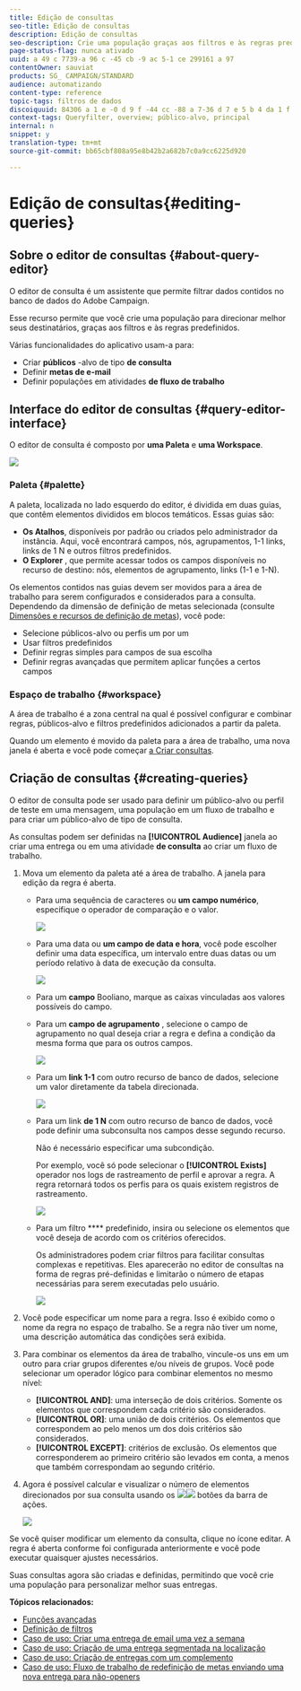 ```yaml
---
title: Edição de consultas
seo-title: Edição de consultas
description: Edição de consultas
seo-description: Crie uma população graças aos filtros e às regras predefinidos.
page-status-flag: nunca ativado
uuid: a 49 c 7739-a 96 c -45 cb -9 ac 5-1 ce 299161 a 97
contentOwner: sauviat
products: SG_ CAMPAIGN/STANDARD
audience: automatizando
content-type: reference
topic-tags: filtros de dados
discoiquuid: 84306 a 1 e -0 d 9 f -44 cc -88 a 7-36 d 7 e 5 b 4 da 1 f
context-tags: Queryfilter, overview; público-alvo, principal
internal: n
snippet: y
translation-type: tm+mt
source-git-commit: bb65cbf808a95e8b42b2a682b7c0a9cc6225d920

---
```



# Edição de consultas{#editing-queries}

## Sobre o editor de consultas {#about-query-editor}

O editor de consulta é um assistente que permite filtrar dados contidos no banco de dados do Adobe Campaign.

Esse recurso permite que você crie uma população para direcionar melhor seus destinatários, graças aos filtros e às regras predefinidos.

Várias funcionalidades do aplicativo usam-a para:

* Criar **públicos** -alvo de tipo **de consulta**
* Definir **metas de e-mail**
* Definir populações em atividades **de fluxo de trabalho**

## Interface do editor de consultas {#query-editor-interface}

O editor de consulta é composto por **uma Paleta** e **uma Workspace**.

![](assets/query_editor_overview.png)

### Paleta {#palette}

A paleta, localizada no lado esquerdo do editor, é dividida em duas guias, que contêm elementos divididos em blocos temáticos. Essas guias são:

* **Os Atalhos**, disponíveis por padrão ou criados pelo administrador da instância. Aqui, você encontrará campos, nós, agrupamentos, 1-1 links, links de 1 N e outros filtros predefinidos.
* **O Explorer** , que permite acessar todos os campos disponíveis no recurso de destino: nós, elementos de agrupamento, links (1-1 e 1-N).

Os elementos contidos nas guias devem ser movidos para a área de trabalho para serem configurados e considerados para a consulta. Dependendo da dimensão de definição de metas selecionada (consulte [Dimensões e recursos de definição de metas](../../automating/using/query.md#targeting-dimensions-and-resources)), você pode:

* Selecione públicos-alvo ou perfis um por um
* Usar filtros predefinidos
* Definir regras simples para campos de sua escolha
* Definir regras avançadas que permitem aplicar funções a certos campos

### Espaço de trabalho {#workspace}

A área de trabalho é a zona central na qual é possível configurar e combinar regras, públicos-alvo e filtros predefinidos adicionados a partir da paleta.

Quando um elemento é movido da paleta para a área de trabalho, uma nova janela é aberta e você pode começar [a Criar consultas](../../automating/using/editing-queries.md#creating-queries).

## Criação de consultas {#creating-queries}

O editor de consulta pode ser usado para definir um público-alvo ou perfil de teste em uma mensagem, uma população em um fluxo de trabalho e para criar um público-alvo de tipo de consulta.

As consultas podem ser definidas na **[!UICONTROL Audience]** janela ao criar uma entrega ou em uma atividade **de consulta** ao criar um fluxo de trabalho.

1. Mova um elemento da paleta até a área de trabalho. A janela para edição da regra é aberta.

   * Para uma sequência de caracteres ou **um campo numérico**, especifique o operador de comparação e o valor.

      ![](assets/query_editor_audience_definition2.png)

   * Para uma data ou **um campo de data e hora**, você pode escolher definir uma data específica, um intervalo entre duas datas ou um período relativo à data de execução da consulta.

      ![](assets/query_editor_date_field.png)

   * Para um **campo** Booliano, marque as caixas vinculadas aos valores possíveis do campo.
   * Para um **campo de agrupamento** , selecione o campo de agrupamento no qual deseja criar a regra e defina a condição da mesma forma que para os outros campos.

      ![](assets/query_editor_audience_definition4.png)

   * Para um **link 1-1** com outro recurso de banco de dados, selecione um valor diretamente da tabela direcionada.

      ![](assets/query_editor_audience_definition5.png)

   * Para um link **de 1 N** com outro recurso de banco de dados, você pode definir uma subconsulta nos campos desse segundo recurso.

      Não é necessário especificar uma subcondição.

      Por exemplo, você só pode selecionar o **[!UICONTROL Exists]** operador nos logs de rastreamento de perfil e aprovar a regra. A regra retornará todos os perfis para os quais existem registros de rastreamento.

      ![](assets/query_editor_audience_definition6.png)

   * Para um filtro **** predefinido, insira ou selecione os elementos que você deseja de acordo com os critérios oferecidos.

      Os administradores podem criar filtros para facilitar consultas complexas e repetitivas. Eles aparecerão no editor de consultas na forma de regras pré-definidas e limitarão o número de etapas necessárias para serem executadas pelo usuário.

      ![](assets/query-editor_filter_email-audience_filter.png)

1. Você pode especificar um nome para a regra. Isso é exibido como o nome da regra no espaço de trabalho. Se a regra não tiver um nome, uma descrição automática das condições será exibida.
1. Para combinar os elementos da área de trabalho, vincule-os uns em um outro para criar grupos diferentes e/ou níveis de grupos. Você pode selecionar um operador lógico para combinar elementos no mesmo nível:

   * **[!UICONTROL AND]**: uma interseção de dois critérios. Somente os elementos que correspondem cada critério são considerados.
   * **[!UICONTROL OR]**: uma união de dois critérios. Os elementos que correspondem ao pelo menos um dos dois critérios são considerados.
   * **[!UICONTROL EXCEPT]**: critérios de exclusão. Os elementos que corresponderem ao primeiro critério são levados em conta, a menos que também correspondam ao segundo critério.

1. Agora é possível calcular e visualizar o número de elementos direcionados por sua consulta usando os ![](assets/count.png)![](assets/preview.png) botões da barra de ações.

   ![](assets/query_editor_combining_rules.png)

Se você quiser modificar um elemento da consulta, clique no ícone editar. A regra é aberta conforme foi configurada anteriormente e você pode executar quaisquer ajustes necessários.

Suas consultas agora são criadas e definidas, permitindo que você crie uma população para personalizar melhor suas entregas.

**Tópicos relacionados:**

* [Funções avançadas](../../automating/using/advanced-expression-editing.md)
* [Definição de filtros](../../developing/using/configuring-filter-definition.md)
* [Caso de uso: Criar uma entrega de email uma vez a semana](../../automating/using/workflow-weekly-offer.md)
* [Caso de uso: Criação de uma entrega segmentada na localização](../../automating/using/workflow-segmentation-location.md)
* [Caso de uso: Criação de entregas com um complemento](../../automating/using/workflow-created-query-with-complement.md)
* [Caso de uso: Fluxo de trabalho de redefinição de metas enviando uma nova entrega para não-openers](../../automating/using/workflow-cross-channel-retargeting.md)
